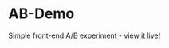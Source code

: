 # AB-Demo
Simple front-end A/B experiment - [view it live!](https://yvishyst.github.io/.github.io/AB-Demo/)
